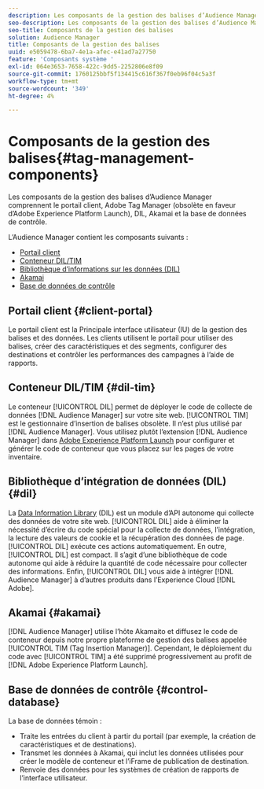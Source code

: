 ```yaml
---
description: Les composants de la gestion des balises d’Audience Manager comprennent le portail client, Adobe Tag Manager (obsolète en faveur d’Adobe Experience Platform Launch), DIL, Akamai et la base de données de contrôle.
seo-description: Les composants de la gestion des balises d’Audience Manager comprennent le portail client, Adobe Tag Manager (obsolète en faveur d’Adobe Experience Platform Launch), DIL, Akamai et la base de données de contrôle.
seo-title: Composants de la gestion des balises
solution: Audience Manager
title: Composants de la gestion des balises
uuid: e5059478-6ba7-4e1a-afec-e41ad7a27750
feature: 'Composants système '
exl-id: 064e3653-7658-422c-9dd5-2252806e8f09
source-git-commit: 1760125bbf5f134415c616f367f0eb96f04c5a3f
workflow-type: tm+mt
source-wordcount: '349'
ht-degree: 4%

---
```


# Composants de la gestion des balises{#tag-management-components}

Les composants de la gestion des balises d’Audience Manager comprennent le portail client, Adobe Tag Manager (obsolète en faveur d’Adobe Experience Platform Launch), DIL, Akamai et la base de données de contrôle.

<!-- 

c_comptag.xml

 -->

L’Audience Manager contient les composants suivants :

* [Portail client](../../reference/system-components/components-tag-management.md#client-portal)
* [Conteneur DIL/TIM](../../reference/system-components/components-tag-management.md#dil-tim)
* [Bibliothèque d’informations sur les données (DIL)](../../reference/system-components/components-tag-management.md#dil)
* [Akamai](../../reference/system-components/components-tag-management.md#akamai)
* [Base de données de contrôle](../../reference/system-components/components-tag-management.md#control-database)

## Portail client {#client-portal}

Le portail client est la Principale interface utilisateur (IU) de la gestion des balises et des données. Les clients utilisent le portail pour utiliser des balises, créer des caractéristiques et des segments, configurer des destinations et contrôler les performances des campagnes à l’aide de rapports.

## Conteneur DIL/TIM {#dil-tim}

Le conteneur [!UICONTROL DIL] permet de déployer le code de collecte de données [!DNL Audience Manager] sur votre site web. [!UICONTROL TIM] est le gestionnaire d’insertion de balises obsolète. Il n’est plus utilisé par [!DNL Audience Manager]. Vous utilisez plutôt l’extension [!DNL Audience Manager] dans [Adobe Experience Platform Launch](https://experienceleague.adobe.com/docs/launch/using/extensions-ref/adobe-extension/audience-manager/overview.html) pour configurer et générer le code de conteneur que vous placez sur les pages de votre inventaire.

## Bibliothèque d’intégration de données (DIL) {#dil}

La [Data Information Library](../../dil/dil-overview.md) (DIL) est un module d’API autonome qui collecte des données de votre site web. [!UICONTROL DIL] aide à éliminer la nécessité d’écrire du code spécial pour la collecte de données, l’intégration, la lecture des valeurs de cookie et la récupération des données de page. [!UICONTROL DIL] exécute ces actions automatiquement. En outre, [!UICONTROL DIL] est compact. Il s’agit d’une bibliothèque de code autonome qui aide à réduire la quantité de code nécessaire pour collecter des informations. Enfin, [!UICONTROL DIL] vous aide à intégrer [!DNL Audience Manager] à d’autres produits dans l’Experience Cloud [!DNL Adobe].

## Akamai {#akamai}

[!DNL Audience Manager] utilise l’hôte  [](https://www.akamai.com/us/en/about/) Akamaito et diffusez le code de conteneur depuis notre propre plateforme de gestion des balises appelée  [!UICONTROL TIM (Tag Insertion Manager)]. Cependant, le déploiement du code avec [!UICONTROL TIM] a été supprimé progressivement au profit de [!DNL Adobe Experience Platform Launch].

## Base de données de contrôle {#control-database}

La base de données témoin :

* Traite les entrées du client à partir du portail (par exemple, la création de caractéristiques et de destinations).
* Transmet les données à Akamai, qui inclut les données utilisées pour créer le modèle de conteneur et l’iFrame de publication de destination.
* Renvoie des données pour les systèmes de création de rapports de l’interface utilisateur.
